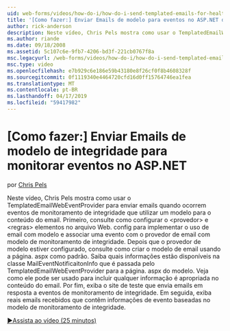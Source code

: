 ```yaml
---
uid: web-forms/videos/how-do-i/how-do-i-send-templated-emails-for-health-monitoring-events-in-aspnet
title: '[Como fazer:] Enviar Emails de modelo para eventos no ASP.NET de monitoramento de integridade | Microsoft Docs'
author: rick-anderson
description: Neste vídeo, Chris Pels mostra como usar o TemplatedEmailWebEventProvider para enviar emails quando ocorrem eventos de monitoramento de integridade que utilizam um modelo para t...
ms.author: riande
ms.date: 09/18/2008
ms.assetid: 5c107c6e-9fb7-4206-bd3f-221cb0767f8a
msc.legacyurl: /web-forms/videos/how-do-i/how-do-i-send-templated-emails-for-health-monitoring-events-in-aspnet
msc.type: video
ms.openlocfilehash: e7b929c6e186e59b43180e8f26cf0f8b4608328f
ms.sourcegitcommit: 0f1119340e4464720cfd16d0ff15764746ea1fea
ms.translationtype: MT
ms.contentlocale: pt-BR
ms.lasthandoff: 04/17/2019
ms.locfileid: "59417982"
---
```

# <a name="how-do-i-send-templated-emails-for-health-monitoring-events-in-aspnet"></a>[Como fazer:] Enviar Emails de modelo de integridade para monitorar eventos no ASP.NET

por [Chris Pels](https://twitter.com/chrispels)

Neste vídeo, Chris Pels mostra como usar o TemplatedEmailWebEventProvider para enviar emails quando ocorrem eventos de monitoramento de integridade que utilizar um modelo para o conteúdo do email. Primeiro, consulte como configurar o &lt;provedor&gt; e &lt;regras&gt; elementos no arquivo Web. config para implementar o uso de email com modelo e associar uma evento com o provedor de email com modelo de monitoramento de integridade. Depois que o provedor de modelo estiver configurado, consulte como criar o modelo de email usando a página. aspx como padrão. Saiba quais informações estão disponíveis na classe MailEventNotificaitonInfo que é passada pelo TemplatedEmailWebEventProvider para a página. aspx do modelo. Veja como ele pode ser usado para incluir qualquer informação é apropriada no conteúdo do email. Por fim, exiba o site de teste que envia emails em resposta a eventos de monitoramento de integridade. Em seguida, exiba reais emails recebidos que contêm informações de evento baseadas no modelo de monitoramento de integridade.

[&#9654;Assista ao vídeo (25 minutos)](https://channel9.msdn.com/Blogs/ASP-NET-Site-Videos/how-do-i-send-templated-emails-for-health-monitoring-events-in-aspnet)
